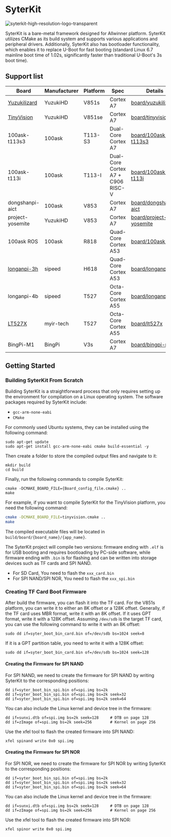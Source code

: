 # SyterKit
![syterkit-high-resolution-logo-transparent](https://github.com/YuzukiHD/SyterKit/assets/12003087/d010425a-d93e-4ecf-9304-c56414c18123)

SyterKit is a bare-metal framework designed for Allwinner platform. SyterKit utilizes CMake as its build system and supports various applications and peripheral drivers. Additionally, SyterKit also has bootloader functionality, which enables it to replace U-Boot for fast booting (standard Linux 6.7 mainline boot time of 1.02s, significantly faster than traditional U-Boot's 3s boot time).

## Support list

| Board                                                        | Manufacturer | Platform | Spec                              | Details                                        | Config                  |
| ------------------------------------------------------------ | ------------ | -------- | --------------------------------- | ---------------------------------------------- | ----------------------- |
| [Yuzukilizard](https://github.com/YuzukiHD/Yuzukilizard)     | YuzukiHD     | V851s    | Cortex A7                         | [board/yuzukilizard](board/yuzukilizard)       | `yuzukilizard.cmake`    |
| [TinyVision](https://github.com/YuzukiHD/TinyVision)         | YuzukiHD     | V851se   | Cortex A7                         | [board/tinyvision](board/tinyvision)           | `tinyvision.cmake`      |
| 100ask-t113s3                                                | 100ask       | T113-S3  | Dual-Core Cortex A7               | [board/100ask-t113s3](board/100ask-t113s3)     | `100ask-t113s3.cmake`   |
| 100ask-t113i                                                 | 100ask       | T113-I   | Dual-Core Cortex A7 + C906 RISC-V | [board/100ask-t113i](board/100ask-t113i)       | `100ask-t113i.cmake`    |
| dongshanpi-aict                                              | 100ask       | V853     | Cortex A7                         | [board/dongshanpi-aict](board/dongshanpi-aict) | `dongshanpi-aict.cmake` |
| project-yosemite                                             | YuzukiHD     | V853     | Cortex A7                         | [board/project-yosemite](board/project-yosemite) | `project-yosemite.cmake` |
| 100ask ROS                                                   | 100ask       | R818     | Quad-Core Cortex A53              | [board/100ask-ros](board/100ask-ros)           | `100ask-ros.cmake`      |
| [longanpi-3h](https://wiki.sipeed.com/hardware/zh/longan/H618/lpi3h/1_intro.html) | sipeed       | H618     | Quad-Core Cortex A53              | [board/longanpi-3h](board/longanpi-3h)         | `longanpi-3h.cmake`     |
| longanpi-4b                                                  | sipeed       | T527     | Octa-Core Cortex A55              | [board/longanpi-4b](board/longanpi-4b)         | `longanpi-4b.cmake`     |
| [LT527X](https://www.myir.cn/shows/134/70.html)              | myir-tech    | T527 | Octa-Core Cortex A55 | [board/lt527x](board/lt527x) | `lt527x.cmake` |
| BingPi-M1                                                    | BingPi       | V3s      | Cortex A7                         | [board/bingpi-m1](board/bingpi-m1)             | `bingpi-m1.cmake`       |

## Getting Started

### Building SyterKit From Scratch

Building SyterKit is a straightforward process that only requires setting up the environment for compilation on a Linux operating system. The software packages required by SyterKit include:

- `gcc-arm-none-eabi`
- `CMake`

For commonly used Ubuntu systems, they can be installed using the following command:

```shell
sudo apt-get update
sudo apt-get install gcc-arm-none-eabi cmake build-essential -y
```

Then create a folder to store the compiled output files and navigate to it:

```shell
mkdir build
cd build
```

Finally, run the following commands to compile SyterKit:

```shell
cmake -DCMAKE_BOARD_FILE={Board_config_file.cmake} ..
make
```

For example, if you want to compile SyterKit for the TinyVision platform, you need the following command:

```bash
cmake -DCMAKE_BOARD_FILE=tinyvision.cmake ..
make
```

The compiled executable files will be located in `build/board/{board_name}/{app_name}`.

The SyterKit project will compile two versions: firmware ending with `.elf` is for USB booting and requires bootloading by PC-side software, while firmware ending with `.bin` is for flashing and can be written into storage devices such as TF cards and SPI NAND.

- For SD Card, You need to flash the `xxx_card.bin`
- For SPI NAND/SPI NOR, You need to flash the `xxx_spi.bin`

### Creating TF Card Boot Firmware

After build the firmware, you can flash it into the TF card. For the V851s platform, you can write it to either an 8K offset or a 128K offset. Generally, if the TF card uses MBR format, write it with an 8K offset. If it uses GPT format, write it with a 128K offset. Assuming `/dev/sdb` is the target TF card, you can use the following command to write it with an 8K offset:

```shell
sudo dd if=syter_boot_bin_card.bin of=/dev/sdb bs=1024 seek=8
```

If it is a GPT partition table, you need to write it with a 128K offset:

```shell
sudo dd if=syter_boot_bin_card.bin of=/dev/sdb bs=1024 seek=128
```

#### Creating the Firmware for SPI NAND

For SPI NAND, we need to create the firmware for SPI NAND by writing SyterKit to the corresponding positions:

```shell
dd if=syter_boot_bin_spi.bin of=spi.img bs=2k
dd if=syter_boot_bin_spi.bin of=spi.img bs=2k seek=32
dd if=syter_boot_bin_spi.bin of=spi.img bs=2k seek=64
```

You can also include the Linux kernel and device tree in the firmware:

```shell
dd if=sunxi.dtb of=spi.img bs=2k seek=128     # DTB on page 128
dd if=zImage of=spi.img bs=2k seek=256        # Kernel on page 256
```

Use the xfel tool to flash the created firmware into SPI NAND:

```shell
xfel spinand write 0x0 spi.img
```

#### Creating the Firmware for SPI NOR

For SPI NOR, we need to create the firmware for SPI NOR by writing SyterKit to the corresponding positions:

```shell
dd if=syter_boot_bin_spi.bin of=spi.img bs=2k
dd if=syter_boot_bin_spi.bin of=spi.img bs=2k seek=32
dd if=syter_boot_bin_spi.bin of=spi.img bs=2k seek=64
```

You can also include the Linux kernel and device tree in the firmware:

```shell
dd if=sunxi.dtb of=spi.img bs=2k seek=128     # DTB on page 128
dd if=zImage of=spi.img bs=2k seek=256        # Kernel on page 256
```

Use the xfel tool to flash the created firmware into SPI NOR:

```shell
xfel spinor write 0x0 spi.img
```
